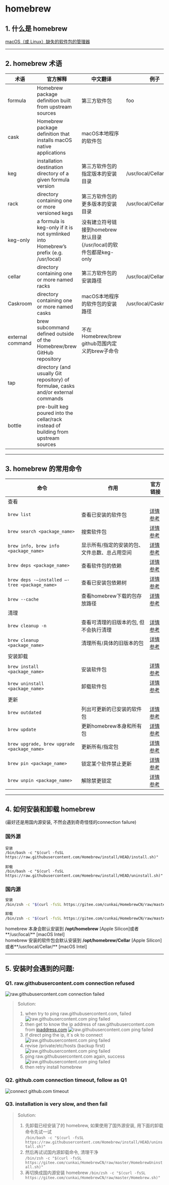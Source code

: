 # homebrew

## 1. 什么是 homebrew
[macOS（或 Linux）缺失的软件包的管理器](https://brew.sh/)  

---

## 2. homebrew 术语
|术语|官方解释|中文翻译|例子|
|-----|----|-----|-----|
|formula|Homebrew package definition built from upstream sources|第三方软件包|foo|
|cask|Homebrew package definition that installs macOS native applications|macOS本地程序的软件包||
|keg|installation destination directory of a given formula version|第三方软件包的指定版本的安装目录|/usr/local/Cellar/foo/0.1|
|rack|directory containing one or more versioned kegs|第三方软件包的更多版本的安装目录|/usr/local/Cellar/foo|
keg-only|a formula is keg-only if it is not symlinked into Homebrew’s prefix (e.g. /usr/local)|没有建立符号链接到homebrew默认目录(/usr/local)的软件包都是keg-only|
|cellar|directory containing one or more named racks|第三方软件包的安装路径|/usr/local/Cellar|
|Caskroom|directory containing one or more named casks|macOS本地程序的软件包的安装路径|/usr/local/Caskroom|
|external command|brew subcommand defined outside of the Homebrew/brew GitHub repository|不在Homebrew/brew github范围内定义的brew子命令||
|tap|directory (and usually Git repository) of formulae, casks and/or external commands|
|bottle|pre-built keg poured into the cellar/rack instead of building from upstream sources|

---

## 3. homebrew 的常用命令
|命令|作用|官方链接|
|-----|----|-----|
|查看|
|```brew list```|查看已安装的软件包|[详情参考](https://docs.brew.sh/Manpage#list)|
|```brew search <package_name>```|搜索软件包|[详情参考](https://docs.brew.sh/Manpage#search--s-options-textregex-)|
|```brew info, brew info <package_name>```|显示所有/指定的安装的包、文件总数、总占用空间|[详情参考](https://docs.brew.sh/Manpage#info-abv-options-formulacask-)|
|```brew deps <package_name>```|查看软件包的依赖|[详情参考](https://docs.brew.sh/Manpage#deps-options-formulacask-)|
|```brew deps -—installed —-tree <package_name>```|查看已安装包依赖树|[详情参考](https://docs.brew.sh/Manpage#deps-options-formulacask-)|
|```brew --cache```|查看homebrew下载的包存放路径|[详情参考](https://docs.brew.sh/Manpage#--cache-options-formulacask-)|
|清理|
|```brew cleanup -n```|查看可清理的旧版本的包, 但不会执行清理|[详情参考](https://docs.brew.sh/Manpage#cleanup-options-formulacask-)|
|```brew cleanup <package_name>```|清理所有/具体的旧版本的包|[详情参考](https://docs.brew.sh/Manpage#cleanup-options-formulacask-)|
|安装卸载|
|```brew install <package_name>```|安装软件包|[详情参考](https://docs.brew.sh/Manpage#install-formula)|
|```brew uninstall <package_name>```|卸载软件包|[详情参考](https://docs.brew.sh/Manpage#uninstall-formula)|
|更新|
|```brew outdated```|列出可更新的已安装的软件包|[详情参考](https://docs.brew.sh/Manpage#outdated-options-formulacask-)|
|```brew update```|更新homebrew本身和所有包|[详情参考](https://docs.brew.sh/Manpage#update-options)|
|```brew upgrade, brew upgrade <package_name>```|更新所有/指定包|[详情参考](https://docs.brew.sh/Manpage#upgrade-options-outdated_formulaoutdated_cask-)|
|```brew pin <package_name>```|锁定某个软件禁止更新|[详情参考](https://docs.brew.sh/Manpage#pin-installed_formula-)|
|```brew unpin <package_name>```|解除禁更锁定|[详情参考](https://docs.brew.sh/Manpage#unpin-installed_formula-)|

---

## 4. 如何安装和卸载 homebrew
(最好还是用国内源安装, 不然会遇到奇奇怪怪的connection failure)
### 国外源
```
安装
/bin/bash -c "$(curl -fsSL https://raw.githubusercontent.com/Homebrew/install/HEAD/install.sh)"
```
```
卸载
/bin/bash -c "$(curl -fsSL https://raw.githubusercontent.com/Homebrew/install/HEAD/uninstall.sh)"
```

### 国内源
```bash
安装
/bin/zsh -c "$(curl -fsSL https://gitee.com/cunkai/HomebrewCN/raw/master/Homebrew.sh)"
```
```bash
卸载
/bin/zsh -c "$(curl -fsSL https://gitee.com/cunkai/HomebrewCN/raw/master/HomebrewUninstall.sh)"
```

homebrew 本身会默认安装到 **/opt/homebrew** [Apple Silicon]或者**/usr/local/** [macOS Intel]  
homebrew 安装的软件包会默认安装到 **/opt/homebrew/Cellar** [Apple Silicon]或者**/usr/local/Cellar/** [macOS Intel]

---

## 5. 安装时会遇到的问题:  
### Q1. raw.githubusercontent.com connection refused
![raw.githubusercontent.com connection failed](./markdown_source/pic/note_m1_homebrew_install_1.png)
> Solution:  
> 1. when try to ping raw.githubusercontent.com, failed
> ![raw.githubusercontent.com ping failed](./markdown_source/pic/note_m1_homebrew_install_2.png)
> 2. then get to know the ip address of raw.githubusercontent.com from [ipaddress.com](http://ipaddress.com)
> ![raw.githubusercontent.com ping failed](./markdown_source/pic/note_m1_homebrew_install_3.png)
> 3. if direct ping the ip, it`s ok to connect
> ![raw.githubusercontent.com ping failed](./markdown_source/pic/note_m1_homebrew_install_4.png)
> 4. revise /private/etc/hosts (backup first)
> ![raw.githubusercontent.com ping failed](./markdown_source/pic/note_m1_homebrew_install_5.png)
> 5. ping raw.githubusercontent.com again, success
> ![raw.githubusercontent.com ping failed](./markdown_source/pic/note_m1_homebrew_install_6.png)
> 6. then retry install homebrew  

### Q2. github.com connection timeout, follow as Q1
![connect github.com timeout](./markdown_source/pic/note_m1_homebrew_install_7.png)

### Q3. installation is very slow, and then fail
> Solution:
> 1. 先卸载已经安装了的 homebrew, 如果使用了国外源安装, 用下面的卸载命令先试一试  
> ```/bin/bash -c "$(curl -fsSL https://raw.githubusercontent.com/Homebrew/install/HEAD/uninstall.sh)"```  
> 2. 然后再试试国内源卸载命令, 清理干净  
> ```/bin/zsh -c "$(curl -fsSL https://gitee.com/cunkai/HomebrewCN/raw/master/HomebrewUninstall.sh)"```  
> 3. 再切换成国内源安装 homebrew
> ```/bin/zsh -c "$(curl -fsSL https://gitee.com/cunkai/HomebrewCN/raw/master/Homebrew.sh)"```
